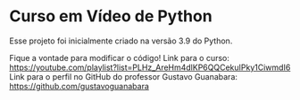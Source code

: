 # Curso em Vídeo de Python
 Esse projeto foi inicialmente criado na versão 3.9 do Python.

 Fique a vontade para modificar o código!
 Link para o curso: https://youtube.com/playlist?list=PLHz_AreHm4dlKP6QQCekuIPky1CiwmdI6
 Link para o perfil no GitHub do professor Gustavo Guanabara: https://github.com/gustavoguanabara
